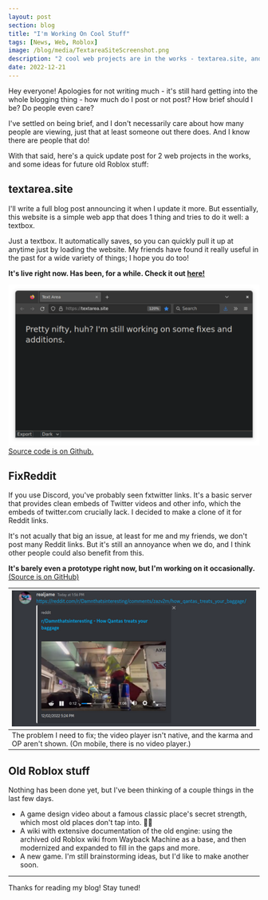 ```yaml
---
layout: post
section: blog
title: "I'm Working On Cool Stuff"
tags: [News, Web, Roblox]
image: /blog/media/TextareaSiteScreenshot.png
description: "2 cool web projects are in the works - textarea.site, and an fxtwitter clone for Reddit links. Plus, some ideas for classic roblox things."
date: 2022-12-21
---
```


Hey everyone! Apologies for not writing much - it's still hard getting into the whole blogging thing - how much do I post or not post? How brief should I be? Do people even care?

I've settled on being brief, and I don't necessarily care about how many people are viewing, just that at least someone out there does. And I know there are people that do!

With that said, here's a quick update post for 2 web projects in the works, and some ideas for future old Roblox stuff:

## textarea.site

I'll write a full blog post announcing it when I update it more. But essentially, this website is a simple web app that does 1 thing and tries to do it well: a textbox.

Just a textbox. It automatically saves, so you can quickly pull it up at anytime just by loading the website. My friends have found it really useful in the past for a wide variety of things; I hope you do too!

**It's live right now. Has been, for a while. Check it out [here!](https://textarea.site)**

![A Firefox screenshot of textarea.site with the contents of "Pretty nifty, huh? I'm still working on some fixes and additions."](/blog/media/TextareaSiteScreenshot.png)
[Source code is on Github.](https://github.com/real-jame/textarea)

## FixReddit

If you use Discord, you've probably seen fxtwitter links. It's a basic server that provides clean embeds of Twitter videos and other info, which the embeds of twitter.com crucially lack. I decided to make a clone of it for Reddit links.

It's not acually that big an issue, at least for me and my friends, we don't post many Reddit links. But it's still an annoyance when we do, and I think other people could also benefit from this.

**It's barely even a prototype right now, but I'm working on it occasionally.** [(Source is on GitHub)](https://github.com/real-jame/fixreddit)

| ![A reddit.com embed on Discord.](/blog/media/RedditVideoEmbed.png)                                                                 |
| ----------------------------------------------------------------------------------------------------------------------------------- |
| The problem I need to fix; the video player isn't native, and the karma and OP aren't shown. (On mobile, there is no video player.) |

## Old Roblox stuff

Nothing has been done yet, but I've been thinking of a couple things in the last few days.

- A game design video about a famous classic place's secret strength, which most old places don't tap into. 🍕👥
- A wiki with extensive documentation of the old engine: using the archived old Roblox wiki from Wayback Machine as a base, and then modernized and expanded to fill in the gaps and more.
- A new game. I'm still brainstorming ideas, but I'd like to make another soon.

---

Thanks for reading my blog! Stay tuned!
